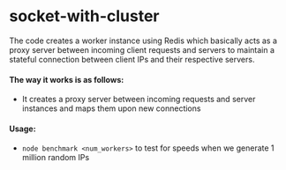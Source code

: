 # socket-with-cluster
The code creates a worker instance using Redis which basically acts as a proxy server between incoming client requests and servers to maintain a stateful connection between client IPs and their respective servers.

#### The way it works is as follows:
- It creates a proxy server between incoming requests and server instances and maps them upon new connections


#### Usage:
- `node benchmark <num_workers>` to test for speeds when we generate 1 million random IPs
